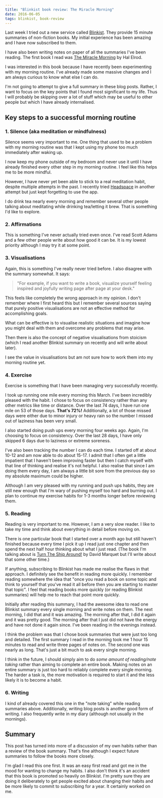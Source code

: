```yaml
---
title: "Blinkist book review: The Miracle Morning"
date: 2016-06-05
tags: blinkist, book-review
---
```


Last week I tried out a new service called [Blinkist](https://www.blinkist.com/en/). They provide 15 minute summaries of non-fiction books. My initial experience has been amazing and I have now subscribed to them.

I have also been writing notes on paper of all the summaries I've been reading. The first book I read was [The Miracle Morning](https://www.blinkist.com/en/books/the-miracle-morning-en.html) by Hal Elrod.

<!--more-->

I was interested in this book because I have recently been experimenting with my morning routine. I've already made some massive changes and I am always curious to know what else I can do. 

I'm not going to attempt to give a full summary in these blog posts. Rather, I want to focus on the key points that I found most significant to my life. Thus I will probably be skipping over a lot of stuff which may be useful to other people but which I have already internalised.

## Key steps to a successful morning routine

### 1. Silence (aka meditation or mindfulness)

Silence seems very important to me. One thing that used to be a problem with my morning routine was that I kept using my phone too much immediately after waking up. 

I now keep my phone outside of my bedroom and never use it until I have already finished every other step in my morning routine. I feel like this helps me to be more mindful.

However, I have never yet been able to stick to a real meditation habit, despite multiple attempts in the past. I recently tried [Headspace](https://www.headspace.com/) in another attempt but just kept forgetting to use the app. 

I do drink tea nearly every morning and remember several other people talking about meditating while drinking tea/letting it brew. That is something I'd like to explore.

### 2. Affirmations

This is something I've never actually tried even once. I've read Scott Adams and a few other people write about how good it can be. It is my lowest priority although I may try it at some point.

### 3. Visualisations

Again, this is something I've really never tried before. I also disagree with the summary somewhat. It says:

> "For example, if you want to write a book, visualize yourself feeling inspired and joyfully writing page after page at your desk."

This feels like completely the wrong approach in my opinion. I don't remember where I first heard this but I remember several sources saying that purely positive visualisations are not an effective method for accomplishing goals. 

What can be effective is to visualise realistic situations and imagine how you might deal with them and overcome any problems that may arise.

Then there is also the concept of negative visualisations from stoicism (which I read another Blinkist summary on recently and will write about later). 

I see the value in visualisations but am not sure how to work them into my morning routine yet. 

### 4. Exercise

Exercise is something that I have been managing very successfully recently. 

I took up running one mile every morning this March. I've been incredibly pleased with the habit. I chose to focus on consistency rather than any other metrics like time or distance. Over the last 74 days, I have run one mile on 53 of those days. **That's 72%!** Additionally, a lot of those missed days were either due to minor injury or heavy rain so the number I missed out of laziness has been very small. 

I also started doing push ups every morning four weeks ago. Again, I'm choosing to focus on consistency. Over the last 28 days, I have only skipped 6 days due to laziness or extreme soreness. 

I've also been tracking the number I can do each time. I started off at about 10-12 and am now able to do about 15-17. I admit that I often get a little impatient that I haven't been improving faster but then I catch myself with that line of thinking and realise it's not helpful. I also realise that since I am doing them every day, I am always a little bit sore from the previous day so my absolute maximum could be higher.

Although I am very pleased with my running and push ups habits, they are still new enough that I'm wary of pushing myself too hard and burning out. I plan to continue my exercise habits for 1-3 months longer before reviewing them.

### 5. Reading

Reading is very important to me. However, I am a very slow reader. I like to take my time and think about everything in detail before moving on. 

There is one particular book that I started over a month ago but still haven't finished because every time I pick it up I read just one chapter and then spend the next half hour thinking about what I just read. (The book I'm talking about is [Turn The Ship Around!](https://www.amazon.co.uk/Turn-Ship-Around-Building-ebook/dp/B015QQ10HE/ref=tmm_kin_swatch_0?_encoding=UTF8&qid=&sr=) by David Marquet but I'll write about that some other time.)

If anything, subscribing to Blinkist has made me realise the flaws in that approach. I definitely see the benefit in reading more quickly. I remember reading somewhere the idea that "once you read a book on some topic and think to yourself that you've read it all before then you are starting to master that topic". I feel that reading books more quickly (or reading Blinkist summaries) will help me to reach that point more quickly.

Initially after reading this summary, I had the awesome idea to read one Blinkist summary every single morning and write notes on them. The next morning, I did that and it was amazing. The morning after that, I did it again and it was pretty good. The morning after that I just did not have the energy and have not done it again since. I've been reading in the evenings instead. 

I think the problem was that I chose book summaries that were just too long and detailed. The first summary I read in the morning took me 1 hour 15 minutes to read and write three pages of notes on. The second one was nearly as long. That's just a bit much to ask every single morning.

I think in the future, I should simply aim to do *some amount of reading/note taking* rather than aiming to complete an entire book. Making notes on an entire summary is just too hard to reliably complete every single morning. The harder a task is, the more motivation is required to start it and the less likely it is to become a habit.

### 6. Writing

I kind of already covered this one in the "note taking" while reading summaries above. Additionally, writing blog posts is another good form of writing. I also frequently write in my diary (although not usually in the mornings). 

## Summary

This post has turned into more of a discussion of my own habits rather than a review of the book summary. That's fine although I expect future summaries to follow the books more closely. 

I'm glad I read this one first. It was an easy first read and got me in the mood for wanting to change my habits. I also don't think it's an accident that this book is promoted so heavily on Blinkist. I'm pretty sure they are doing it deliberately to get people excited about changing their habits and be more likely to commit to subscribing for a year. It certainly worked on me.
